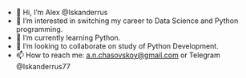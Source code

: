 - 👋 Hi, I’m Alex @Iskanderrus
- 👀 I’m interested in switching my career to Data Science and Python programming. 
- 🌱 I’m currently learning Python.
- 💞️ I’m looking to collaborate on study of Python Development.  
- 📫 How to reach me: a.n.chasovskoy@gmail.com or Telegram @Iskanderrus77

<!---
Iskanderrus/Iskanderrus is a ✨ special ✨ repository because its `README.md` (this file) appears on your GitHub profile.
You can click the Preview link to take a look at your changes.
--->
